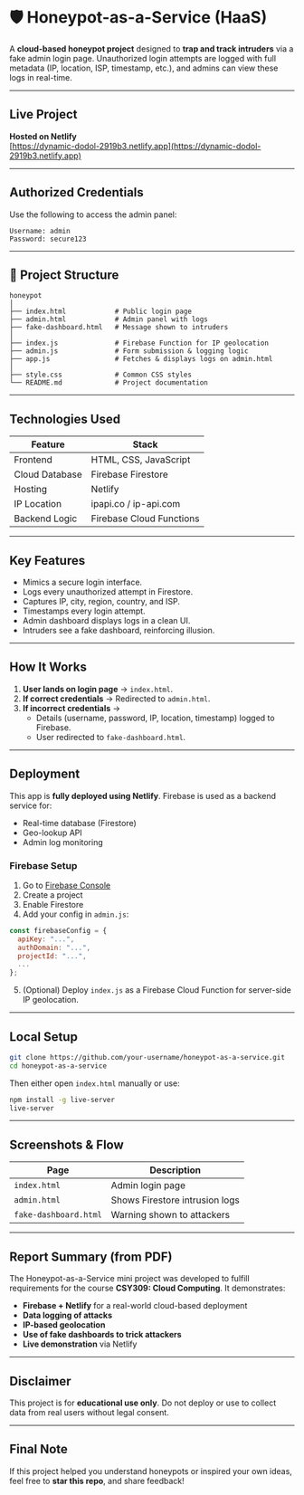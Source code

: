 # 🛡️ Honeypot-as-a-Service (HaaS)

A **cloud-based honeypot project** designed to **trap and track intruders** via a fake admin login page. Unauthorized login attempts are logged with full metadata (IP, location, ISP, timestamp, etc.), and admins can view these logs in real-time.

---

##  Live Project

**Hosted on Netlify**  
 [https://dynamic-dodol-2919b3.netlify.app](https://dynamic-dodol-2919b3.netlify.app)

---

##  Authorized Credentials

Use the following to access the admin panel:
```
Username: admin  
Password: secure123
```

---

## 📁 Project Structure

```
honeypot
│
├── index.html            # Public login page
├── admin.html            # Admin panel with logs
├── fake-dashboard.html   # Message shown to intruders
│
├── index.js              # Firebase Function for IP geolocation
├── admin.js              # Form submission & logging logic
├── app.js                # Fetches & displays logs on admin.html
│
├── style.css             # Common CSS styles
└── README.md             # Project documentation
```

---

##  Technologies Used

| Feature        | Stack |
|----------------|-----------------------------|
| Frontend       | HTML, CSS, JavaScript       |
| Cloud Database | Firebase Firestore          |
| Hosting        | Netlify                     |
| IP Location    | ipapi.co / ip-api.com       |
| Backend Logic  | Firebase Cloud Functions    |

---

##  Key Features

-   Mimics a secure login interface.
-  Logs every unauthorized attempt in Firestore.
-  Captures IP, city, region, country, and ISP.
-  Timestamps every login attempt.
-  Admin dashboard displays logs in a clean UI.
-  Intruders see a fake dashboard, reinforcing illusion.

---

##  How It Works

1. **User lands on login page** → `index.html`.
2. **If correct credentials** → Redirected to `admin.html`.
3. **If incorrect credentials** → 
   - Details (username, password, IP, location, timestamp) logged to Firebase.
   - User redirected to `fake-dashboard.html`.

---

##  Deployment

This app is **fully deployed using Netlify**. Firebase is used as a backend service for:
- Real-time database (Firestore)
- Geo-lookup API
- Admin log monitoring

### Firebase Setup

1. Go to [Firebase Console](https://console.firebase.google.com)
2. Create a project
3. Enable Firestore
4. Add your config in `admin.js`:
```js
const firebaseConfig = {
  apiKey: "...",
  authDomain: "...",
  projectId: "...",
  ...
};
```
5. (Optional) Deploy `index.js` as a Firebase Cloud Function for server-side IP geolocation.

---

## Local Setup

```bash
git clone https://github.com/your-username/honeypot-as-a-service.git
cd honeypot-as-a-service
```

Then either open `index.html` manually or use:

```bash
npm install -g live-server
live-server
```

---

##  Screenshots & Flow

| Page                | Description                             |
|---------------------|------------------------------------------|
| `index.html`        | Admin login page                        |
| `admin.html`        | Shows Firestore intrusion logs          |
| `fake-dashboard.html`| Warning shown to attackers              |

---

##  Report Summary (from PDF)

The Honeypot-as-a-Service mini project was developed to fulfill requirements for the course **CSY309: Cloud Computing**. It demonstrates:

- **Firebase + Netlify** for a real-world cloud-based deployment
- **Data logging of attacks**
- **IP-based geolocation**
- **Use of fake dashboards to trick attackers**
- **Live demonstration** via Netlify


---

## Disclaimer

This project is for **educational use only**. Do not deploy or use to collect data from real users without legal consent.

---

##  Final Note

If this project helped you understand honeypots or inspired your own ideas, feel free to **star this repo**, and share feedback!
